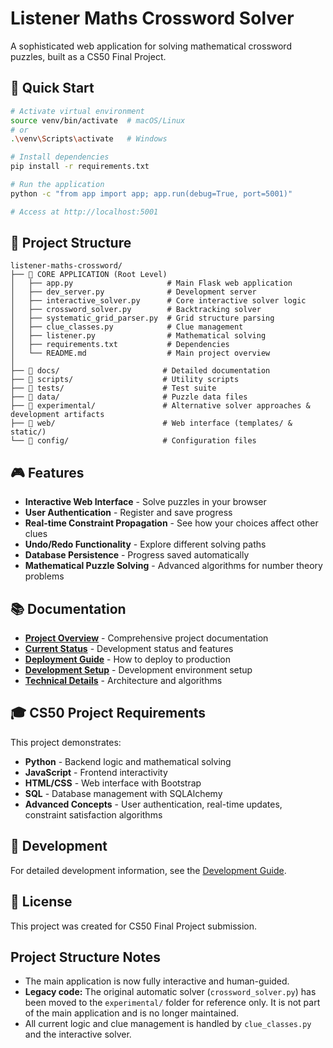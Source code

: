 # Listener Maths Crossword Solver

A sophisticated web application for solving mathematical crossword puzzles, built as a CS50 Final Project.

## 🚀 Quick Start

```bash
# Activate virtual environment
source venv/bin/activate  # macOS/Linux
# or
.\venv\Scripts\activate   # Windows

# Install dependencies
pip install -r requirements.txt

# Run the application
python -c "from app import app; app.run(debug=True, port=5001)"

# Access at http://localhost:5001
```

## 📁 Project Structure

```
listener-maths-crossword/
├── 🎯 CORE APPLICATION (Root Level)
│   ├── app.py                     # Main Flask web application
│   ├── dev_server.py              # Development server
│   ├── interactive_solver.py      # Core interactive solver logic
│   ├── crossword_solver.py        # Backtracking solver
│   ├── systematic_grid_parser.py  # Grid structure parsing
│   ├── clue_classes.py            # Clue management
│   ├── listener.py                # Mathematical solving
│   ├── requirements.txt           # Dependencies
│   └── README.md                  # Main project overview
│
├── 📁 docs/                       # Detailed documentation
├── 📁 scripts/                    # Utility scripts
├── 📁 tests/                      # Test suite
├── 📁 data/                       # Puzzle data files
├── 📁 experimental/               # Alternative solver approaches & development artifacts
├── 📁 web/                        # Web interface (templates/ & static/)
└── 📁 config/                     # Configuration files
```

## 🎮 Features

- **Interactive Web Interface** - Solve puzzles in your browser
- **User Authentication** - Register and save progress
- **Real-time Constraint Propagation** - See how your choices affect other clues
- **Undo/Redo Functionality** - Explore different solving paths
- **Database Persistence** - Progress saved automatically
- **Mathematical Puzzle Solving** - Advanced algorithms for number theory problems

## 📚 Documentation

- **[Project Overview](docs/README.md)** - Comprehensive project documentation
- **[Current Status](docs/PROJECT_STATUS.md)** - Development status and features
- **[Deployment Guide](docs/DEPLOYMENT.md)** - How to deploy to production
- **[Development Setup](docs/DEVELOPMENT.md)** - Development environment setup
- **[Technical Details](docs/TECHNICAL_DOCUMENTATION.md)** - Architecture and algorithms

## 🎓 CS50 Project Requirements

This project demonstrates:
- **Python** - Backend logic and mathematical solving
- **JavaScript** - Frontend interactivity
- **HTML/CSS** - Web interface with Bootstrap
- **SQL** - Database management with SQLAlchemy
- **Advanced Concepts** - User authentication, real-time updates, constraint satisfaction algorithms

## 🔧 Development

For detailed development information, see the [Development Guide](docs/DEVELOPMENT.md).

## 📄 License

This project was created for CS50 Final Project submission.

## Project Structure Notes

- The main application is now fully interactive and human-guided.
- **Legacy code:** The original automatic solver (`crossword_solver.py`) has been moved to the `experimental/` folder for reference only. It is not part of the main application and is no longer maintained.
- All current logic and clue management is handled by `clue_classes.py` and the interactive solver. 